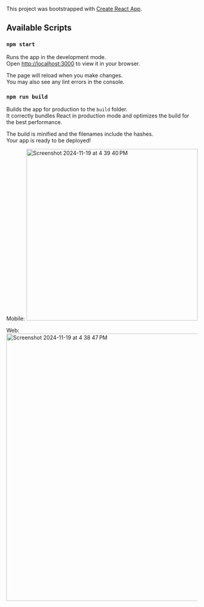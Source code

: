 This project was bootstrapped with [Create React App](https://github.com/facebook/create-react-app).

## Available Scripts

### `npm start`

Runs the app in the development mode.\
Open [http://localhost:3000](http://localhost:3000) to view it in your browser.

The page will reload when you make changes.\
You may also see any lint errors in the console.

### `npm run build`

Builds the app for production to the `build` folder.\
It correctly bundles React in production mode and optimizes the build for the best performance.

The build is minified and the filenames include the hashes.\
Your app is ready to be deployed!

Mobile: 
<img width="451" alt="Screenshot 2024-11-19 at 4 39 40 PM" src="https://github.com/user-attachments/assets/afb546ac-ca92-4c59-9fff-376da2e52db9">

Web:
<img width="703" alt="Screenshot 2024-11-19 at 4 38 47 PM" src="https://github.com/user-attachments/assets/c92c45e6-76f4-4e5f-a975-fe4bc3a0d9c3">
